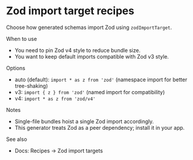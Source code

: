# Zod import target recipes

Choose how generated schemas import Zod using `zodImportTarget`.

When to use
- You need to pin Zod v4 style to reduce bundle size.
- You want to keep default imports compatible with Zod v3 style.

Options
- auto (default): `import * as z from 'zod'` (namespace import for better tree-shaking)
- v3: `import { z } from 'zod'` (named import for compatibility)
- v4: `import * as z from 'zod/v4'`

Notes
- Single-file bundles hoist a single Zod import accordingly.
- This generator treats Zod as a peer dependency; install it in your app.

See also
- Docs: Recipes → Zod import targets

